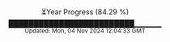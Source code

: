 <p align="center">
⏳Year Progress (84.29 %)<br>
█████████████████████████▁▁▁▁▁ <br>
<sub>Updated: Mon, 04 Nov 2024 12:04:33 GMT</sub>
</p>

